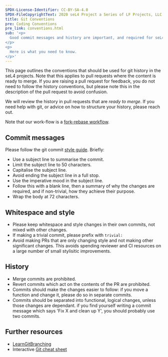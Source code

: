 ```yaml
---
SPDX-License-Identifier: CC-BY-SA-4.0
SPDX-FileCopyrightText: 2020 seL4 Project a Series of LF Projects, LLC.
title: Git Conventions
pre: Coding Conventions
pre_link: conventions.html
sub: '<p>
  Good commit messages and history are important, and required for seL4 projects.
</p>
<p>
  Here is what you need to know.
</p>'
---
```


This page outlines the conventions that should be used for git history in the
seL4 projects. Note that this applies to pull requests where the content is
ready to merge. If you are raising a pull request for feedback, you do not need
to follow the history conventions, but please note this in the description of
the pull request to avoid confusion.

We will review the history in pull requests that are *ready to merge*. If you
need help with git, or advice on how to structure your history, please reach
out.

Note that our work-flow is a [fork-rebase
workflow](https://www.atlassian.com/git/tutorials/comparing-workflows/forking-workflow).

## Commit messages

Please follow the git commit [style guide](https://chris.beams.io/posts/git-commit/). Briefly:

* Use a subject line to summarise the commit.
* Limit the subject line to 50 characters.
* Capitalise the subject line.
* Avoid ending the subject line in a full stop.
* Use the imperative mood in the subject line.
* Follow this with a blank line, then a summary of why the changes are required,
  and if non-trivial, how they achieve their purpose.
* Wrap the body at 72 characters.

## Whitespace and style

* Please keep whitespace and style changes in their own commits, not mixed with other changes.
* If making a trivial commit, please prefix with `trivial:`
* Avoid making PRs that are only changing style and not making other significant changes.
  This avoids spending reviewer and CI resources on a large number of small stylisitic improvements.

## History

* Merge commits are prohibited.
* Revert commits which act on the contents of the PR are prohibited.
* Commits should make the changes easier to follow: if you move a function and change it, please do
  so in separate commits.
* Commits should be separated into functional, logical changes, unless those changes are dependant.
  if you find yourself writing a commit message which says 'Fix X and clean up Y', you should
      probably use two commits.

## Further resources

* [LearnGitBranching](http://pcottle.github.io/learnGitBranching/)
* Interactive [Git cheat sheet](http://ndpsoftware.com/git-cheatsheet.html#loc=stash)


